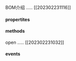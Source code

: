 BOM介绍 ..... [[202302231116]]



#### propertites



#### methods

open ..... [[202302231032]]



#### events


